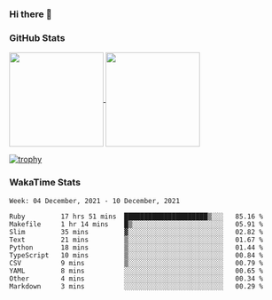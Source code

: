 ### Hi there 👋

### GitHub Stats

<a href="https://github.com/anuraghazra/github-readme-stats">
  <img align="center" height="170px" src="https://github-readme-stats.vercel.app/api/top-langs/?username=tksfjt1024&layout=compact&count_private=true&show_icons=true&show_icons=true&theme=graywhite" />
</a>
<a href="https://github.com/anuraghazra/github-readme-stats">
  <img align="center" height="170px" src="https://github-readme-stats.vercel.app/api?username=tksfjt1024&count_private=true&show_icons=true&show_icons=true&theme=graywhite" />
</a>

[![trophy](https://github-profile-trophy.vercel.app/?username=tksfjt1024)](https://github.com/ryo-ma/github-profile-trophy)

### WakaTime Stats

<!--START_SECTION:waka-->
```text
Week: 04 December, 2021 - 10 December, 2021

Ruby         17 hrs 51 mins  █████████████████████▒░░░   85.16 % 
Makefile     1 hr 14 mins    █▒░░░░░░░░░░░░░░░░░░░░░░░   05.91 % 
Slim         35 mins         ▓░░░░░░░░░░░░░░░░░░░░░░░░   02.82 % 
Text         21 mins         ▒░░░░░░░░░░░░░░░░░░░░░░░░   01.67 % 
Python       18 mins         ▒░░░░░░░░░░░░░░░░░░░░░░░░   01.44 % 
TypeScript   10 mins         ▒░░░░░░░░░░░░░░░░░░░░░░░░   00.84 % 
CSV          9 mins          ▒░░░░░░░░░░░░░░░░░░░░░░░░   00.79 % 
YAML         8 mins          ░░░░░░░░░░░░░░░░░░░░░░░░░   00.65 % 
Other        4 mins          ░░░░░░░░░░░░░░░░░░░░░░░░░   00.34 % 
Markdown     3 mins          ░░░░░░░░░░░░░░░░░░░░░░░░░   00.29 % 
```
<!--END_SECTION:waka-->
